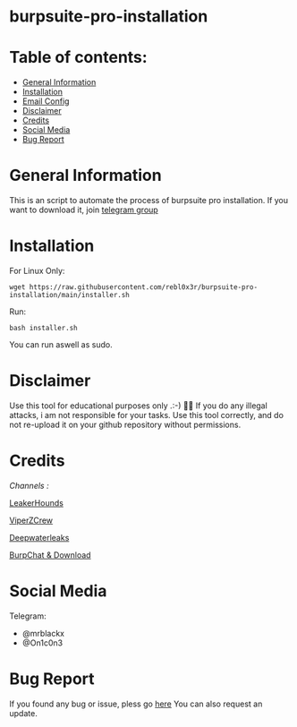 # burpsuite-pro-installation

# Table of contents:
* [General Information](#general-info)
* [Installation](#installation)
* [Email Config](#email-config)
* [Disclaimer](#disclaimer)
* [Credits](#credits)
* [Social Media](#social-media)
* [Bug Report](#bug-report)

# General Information
  
  This is an script to automate the process of burpsuite pro installation.
  If you want to download it, join [telegram group](https://t.me/burpchat/)

# Installation

  For Linux Only:
  
  ```wget https://raw.githubusercontent.com/rebl0x3r/burpsuite-pro-installation/main/installer.sh```
  
  Run:
  
  ```bash installer.sh```
  
You can run aswell as sudo.

# Disclaimer

  Use this tool for educational purposes only .:-) 🕵️‍♂️
  If you do any illegal attacks, i am not responsible for your tasks.
  Use this tool correctly, and do not re-upload it on your github repository without permissions.
  
# Credits

_Channels :_ 


[LeakerHounds](https://t.me/LeakerHounds)

[ViperZCrew](https://t.me/ViperZCrew)
         
[Deepwaterleaks](https://t.me/deepwaterleaks2)

[BurpChat & Download](https://t.me/burpchat)
               
            
# Social Media
Telegram:
* @mrblackx
* @On1c0n3



# Bug Report
  If you found any bug or issue, pless go [here](https://github.com/rebl0x3r/burpsuite-pro-installation/issues)
  You can also request an update.
